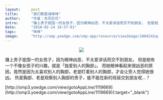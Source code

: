 ```yaml
---
layout:     post
title:      "我们都是海咪咪"
author:     "作者：东风实花"
intro:      "镰上贵子是国一的女孩子，因为眼神凶恶、不太爱讲话而交不到朋友。 但是她有一个不像女孩子的兴趣，就是「独爱别人的胸部」。 而她眼神看起来很凶恶的原因，竟然是因为太喜欢别人的胸部，老是盯着别人的胸部，才会让旁人觉得她很凶。 热爱胸部、老是观察别人胸部的贵子，能不能在新的班级交到朋友呢…？"
date:       "2018-02-14 16:57:01"
tags:       "咪咪"
image:      "http://smp.yoedge.com/smp-app/resource/viewImage/1004242appline.png"
---
```

<div style="text-align: center">
<p><img src="http://smp.yoedge.com/smp-app/resource/viewImage/1004242appline.png"/></p>
</div>
<p class="post-meta">
<span>镰上贵子是国一的女孩子，因为眼神凶恶、不太爱讲话而交不到朋友。 但是她有一个不像女孩子的兴趣，就是「独爱别人的胸部」。 而她眼神看起来很凶恶的原因，竟然是因为太喜欢别人的胸部，老是盯着别人的胸部，才会让旁人觉得她很凶。 热爱胸部、老是观察别人胸部的贵子，能不能在新的班级交到朋友呢…？</span>
</p>
[http://smp3.yoedge.com/view/gotoAppLine/1119669](http://smp3.yoedge.com/view/gotoAppLine/1119669){:target="_blank"}


